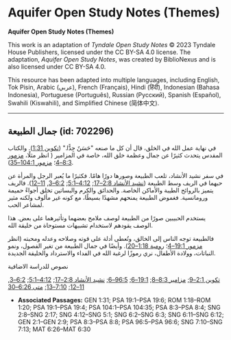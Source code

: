 # Aquifer Open Study Notes (Themes)

**Aquifer Open Study Notes (Themes)**

This work is an adaptation of *Tyndale Open Study Notes* © 2023 Tyndale House Publishers, licensed under the CC BY\-SA 4\.0 license. The adaptation, *Aquifer Open Study Notes*, was created by BiblioNexus and is also licensed under CC BY\-SA 4\.0\.

This resource has been adapted into multiple languages, including English, Tok Pisin, Arabic (عربي), French (Français), Hindi (हिंदी), Indonesian (Bahasa Indonesia), Portuguese (Português), Russian (Русский), Spanish (Español), Swahili (Kiswahili), and Simplified Chinese (简体中文).



--------------------------------

## جمال الطبيعة (id: 702296)

في نهاية عمل الله في الخلق، قال أن كل ما صنعه "حَسَنٌ جِدًّا." ([تكوين 1:31](https://ref.ly/Gen1:31)). والكتاب المقدس يتحدث كثيرًا عن جمال وعظمة خلق الله، خاصة في المزامير ( انظر مثلًا، [مزمور 8:3–4](https://ref.ly/Ps8:3-Ps8:4)؛ [مزمور 104:1–35](https://ref.ly/Ps104:1-Ps104:35)).

في سفر نشيد الأنشاد، تلعب الطبيعة وصورها دورًا هامًا. فكثيرًا ما يُعبر الرجل والمرأة عن حبهما في الريف وسط الطبيعة ([نشيد الأنشاد 2:8–17](https://ref.ly/Song2:8-Song2:17); [4:12–5:1](https://ref.ly/Song4:12-Song5:1); [6:2–3](https://ref.ly/Song6:2-Song6:3), [11–12](https://ref.ly/Song6:11-Song6:12)). فالريف يتميز بالروائح الطيبة والأماكن الخاصة. والحدائق والكرم والبساتين تخلق أجواءً حميمة ورومانسية. فغموض الطبيعة يمنحهم مشهدًا بسيطًا، مع كونه غير مألوف ولكنه مثير لمشاعر الحب.

يستخدم الحبيبين صورًا من الطبيعة لوصف ملامح بعضهما وتأثيرهما على بعض. هذا الوصف يقودهم لاستخدام تشبيهات مستوحاة من خليقة الله.

فالطبيعة توجه الناس إلى الخالق، وتُعطى أدلة على قوته وصلاحه وعدله ومحبته (انظر [مزمور 19:1–4](https://ref.ly/Ps19:1-Ps19:4)؛ [رومية 1:18–20](https://ref.ly/Rom1:18-Rom1:20)). وأيضًا في جمال الطبيعة من تغير الفصول، ونمو النباتات، وولادة الأطفال، نري رموزًا لرغبة الله في الفداء والاسترداد والخليقة الجديدة.

نصوص للدراسة الاضافية

[تكوين 2:1–9](https://ref.ly/Gen2:1-Gen2:9); [مزامير 8:3–8](https://ref.ly/Ps8:3-Ps8:8); [19:1–6](https://ref.ly/Ps19:1-Ps19:6); [96:5–6](https://ref.ly/Ps96:5-Ps96:6); [نشيد الأنشاد 2:8–17](https://ref.ly/Song2:8-Song2:17); [4:12–5:1](https://ref.ly/Song4:12-Song5:1); [6:2–3](https://ref.ly/Song6:2-Song6:3), [11–12](https://ref.ly/Song6:11-Song6:12); [7:10–13](https://ref.ly/Song7:10-Song7:13); [متى 6:26–30](https://ref.ly/Matt6:26-Matt6:30)

* **Associated Passages:** GEN 1:31; PSA 19:1–PSA 19:6; ROM 1:18–ROM 1:20; PSA 19:1–PSA 19:4; PSA 104:1–PSA 104:35; PSA 8:3–PSA 8:4; SNG 2:8–SNG 2:17; SNG 4:12–SNG 5:1; SNG 6:2–SNG 6:3; SNG 6:11–SNG 6:12; GEN 2:1–GEN 2:9; PSA 8:3–PSA 8:8; PSA 96:5–PSA 96:6; SNG 7:10–SNG 7:13; MAT 6:26–MAT 6:30

